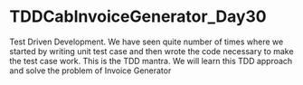 # TDDCabInvoiceGenerator_Day30
 Test Driven Development. We have seen quite number of times where we started by writing unit test case and then wrote the code necessary to make the test case work. This is the TDD mantra. We will learn this TDD approach and solve the problem of Invoice Generator
